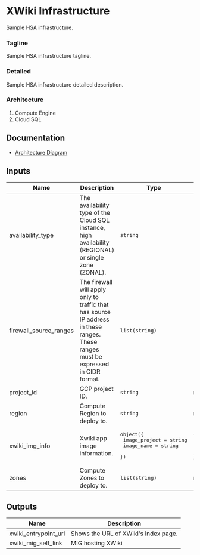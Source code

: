 # XWiki Infrastructure

Sample HSA infrastructure.

### Tagline
Sample HSA infrastructure tagline.

### Detailed
Sample HSA infrastructure detailed description.

### Architecture
1. Compute Engine
1. Cloud SQL

## Documentation
- [Architecture Diagram](todo)

<!-- BEGINNING OF PRE-COMMIT-TERRAFORM DOCS HOOK -->
## Inputs

| Name | Description | Type | Default | Required |
|------|-------------|------|---------|:--------:|
| availability\_type | The availability type of the Cloud SQL instance, high availability (REGIONAL) or single zone (ZONAL). | `string` | `"REGIONAL"` | no |
| firewall\_source\_ranges | The firewall will apply only to traffic that has source IP address in these ranges. These ranges must be expressed in CIDR format. | `list(string)` | <pre>[<br>  "130.211.0.0/22",<br>  "35.191.0.0/16"<br>]</pre> | no |
| project\_id | GCP project ID. | `string` | n/a | yes |
| region | Compute Region to deploy to. | `string` | n/a | yes |
| xwiki\_img\_info | Xwiki app image information. | <pre>object({<br>    image_project = string<br>    image_name    = string<br>  })</pre> | <pre>{<br>  "image_name": "hsa-xwiki-vm-img-latest",<br>  "image_project": "hsa-public"<br>}</pre> | no |
| zones | Compute Zones to deploy to. | `list(string)` | n/a | yes |

## Outputs

| Name | Description |
|------|-------------|
| xwiki\_entrypoint\_url | Shows the URL of XWiki's index page. |
| xwiki\_mig\_self\_link | MIG hosting XWiki |

<!-- END OF PRE-COMMIT-TERRAFORM DOCS HOOK -->
